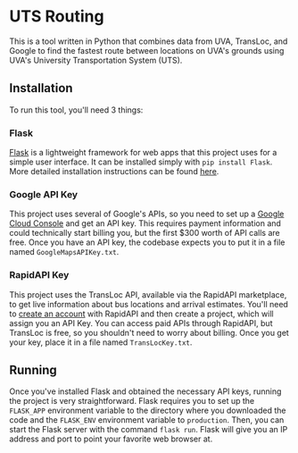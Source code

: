 # UTS Routing

This is a tool written in Python that combines data from UVA, TransLoc, and Google to find the fastest route between locations on UVA's grounds using UVA's University Transportation System (UTS).

## Installation
To run this tool, you'll need 3 things:

### Flask
[Flask](https://flask.palletsprojects.com/en/1.1.x/) is a lightweight framework for web apps that this project uses for a simple user interface. It can be installed simply with `pip install Flask`. More detailed installation instructions can be found [here](https://flask.palletsprojects.com/en/1.1.x/installation/).

### Google API Key
This project uses several of Google's APIs, so you need to set up a [Google Cloud Console](https://developers.google.com/maps/documentation/embed/cloud-setup) and get an API key. This requires payment information and could technically start billing you, but the first $300 worth of API calls are free. Once you have  an API key, the codebase expects you to put it in a file named `GoogleMapsAPIKey.txt`.

### RapidAPI Key
This project uses the TransLoc API, available via the RapidAPI marketplace, to get live information about bus locations and arrival estimates. You'll need to [create an account](https://docs.rapidapi.com/docs/account-creation-and-settings) with RapidAPI and then create a project, which will assign you an API Key. You can access paid APIs through RapidAPI, but TransLoc is free, so you shouldn't need to worry about billing. Once you get your key, place it in a file named `TransLocKey.txt`.

## Running
Once you've installed Flask and obtained the necessary API keys, running the project is very straightforward. Flask requires you to set up the `FLASK_APP` environment variable to the directory where you downloaded the code and the `FLASK_ENV` environment variable to `production`. Then, you can start the Flask server with the command `flask run`. Flask will give you an IP address and port to point your favorite web browser at.
